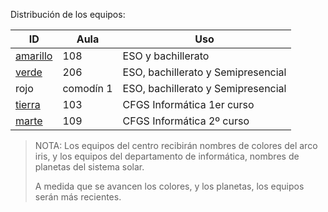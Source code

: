 
Distribución de los equipos:

| ID                     | Aula      | Uso                                |
| ---------------------- | --------- | ---------------------------------- |
| [amarillo](./amarillo) | 108       | ESO y bachillerato                 |
| [verde](./verde)       | 206       | ESO, bachillerato y Semipresencial |
| rojo                   | comodín 1 | ESO, bachillerato y Semipresencial |
| [tierra](./tierra)     | 103       | CFGS Informática 1er curso         |
| [marte](./marte)       | 109       | CFGS Informática 2º  curso         |

> NOTA: Los equipos del centro recibirán nombres de colores del arco iris, y los equipos del departamento de informática, nombres de planetas del sistema solar.
>
> A medida que se avancen los colores, y los planetas, los equipos serán más recientes.
